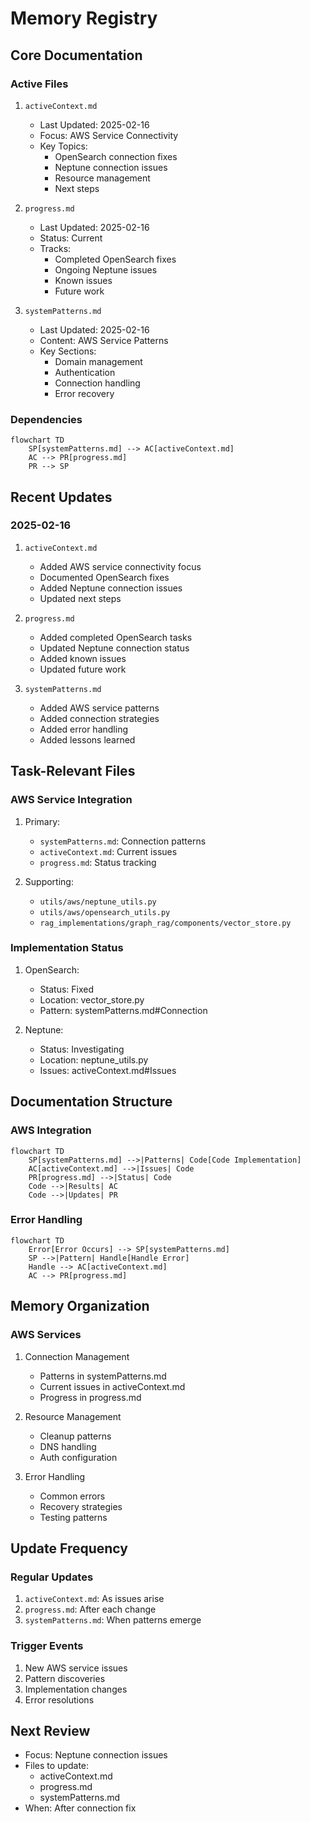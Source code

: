 # Memory Registry

## Core Documentation

### Active Files
1. `activeContext.md`
   - Last Updated: 2025-02-16
   - Focus: AWS Service Connectivity
   - Key Topics:
     - OpenSearch connection fixes
     - Neptune connection issues
     - Resource management
     - Next steps

2. `progress.md`
   - Last Updated: 2025-02-16
   - Status: Current
   - Tracks:
     - Completed OpenSearch fixes
     - Ongoing Neptune issues
     - Known issues
     - Future work

3. `systemPatterns.md`
   - Last Updated: 2025-02-16
   - Content: AWS Service Patterns
   - Key Sections:
     - Domain management
     - Authentication
     - Connection handling
     - Error recovery

### Dependencies
```mermaid
flowchart TD
    SP[systemPatterns.md] --> AC[activeContext.md]
    AC --> PR[progress.md]
    PR --> SP
```

## Recent Updates

### 2025-02-16
1. `activeContext.md`
   - Added AWS service connectivity focus
   - Documented OpenSearch fixes
   - Added Neptune connection issues
   - Updated next steps

2. `progress.md`
   - Added completed OpenSearch tasks
   - Updated Neptune connection status
   - Added known issues
   - Updated future work

3. `systemPatterns.md`
   - Added AWS service patterns
   - Added connection strategies
   - Added error handling
   - Added lessons learned

## Task-Relevant Files

### AWS Service Integration
1. Primary:
   - `systemPatterns.md`: Connection patterns
   - `activeContext.md`: Current issues
   - `progress.md`: Status tracking

2. Supporting:
   - `utils/aws/neptune_utils.py`
   - `utils/aws/opensearch_utils.py`
   - `rag_implementations/graph_rag/components/vector_store.py`

### Implementation Status
1. OpenSearch:
   - Status: Fixed
   - Location: vector_store.py
   - Pattern: systemPatterns.md#Connection

2. Neptune:
   - Status: Investigating
   - Location: neptune_utils.py
   - Issues: activeContext.md#Issues

## Documentation Structure

### AWS Integration
```mermaid
flowchart TD
    SP[systemPatterns.md] -->|Patterns| Code[Code Implementation]
    AC[activeContext.md] -->|Issues| Code
    PR[progress.md] -->|Status| Code
    Code -->|Results| AC
    Code -->|Updates| PR
```

### Error Handling
```mermaid
flowchart TD
    Error[Error Occurs] --> SP[systemPatterns.md]
    SP -->|Pattern| Handle[Handle Error]
    Handle --> AC[activeContext.md]
    AC --> PR[progress.md]
```

## Memory Organization

### AWS Services
1. Connection Management
   - Patterns in systemPatterns.md
   - Current issues in activeContext.md
   - Progress in progress.md

2. Resource Management
   - Cleanup patterns
   - DNS handling
   - Auth configuration

3. Error Handling
   - Common errors
   - Recovery strategies
   - Testing patterns

## Update Frequency

### Regular Updates
1. `activeContext.md`: As issues arise
2. `progress.md`: After each change
3. `systemPatterns.md`: When patterns emerge

### Trigger Events
1. New AWS service issues
2. Pattern discoveries
3. Implementation changes
4. Error resolutions

## Next Review
- Focus: Neptune connection issues
- Files to update:
  - activeContext.md
  - progress.md
  - systemPatterns.md
- When: After connection fix
